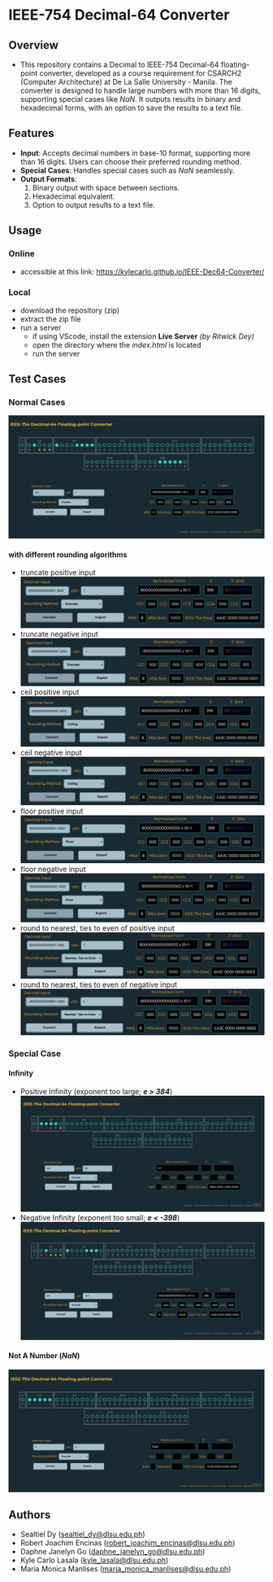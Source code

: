 # IEEE-754 Decimal-64 Converter

## Overview 
- This repository contains a Decimal to IEEE-754 Decimal-64 floating-point converter, developed as a course requirement for CSARCH2 (Computer Architecture) at De La Salle University - Manila. The converter is designed to handle large numbers with more than 16 digits, supporting special cases like *NaN*. It outputs results in binary and hexadecimal forms, with an option to save the results to a text file.

## Features
- **Input**: Accepts decimal numbers in base-10 format, supporting more than 16 digits. Users can choose their preferred rounding method.
- **Special Cases**: Handles special cases such as *NaN* seamlessly.
- **Output Formats**: 
    1. Binary output with space between sections.
    2. Hexadecimal equivalent.
    3. Option to output results to a text file.

## Usage
### Online 
- accessible at this link: https://kylecarlo.github.io/IEEE-Dec64-Converter/
### Local
- download the repository (zip)
- extract the zip file
- run a server
    - if using VScode, install the extension **Live Server** *(by Ritwick Dey)*
    - open the directory where the *index.html* is located
    - run the server

## Test Cases
### Normal Cases
![normal case](tests/normal_case.png)
#### with different rounding algorithms
- truncate positive input
    ![truncate positive](tests/positive_trun.png)
- truncate negative input
    ![truncate negative](tests/negative_trun.png)
- ceil positive input
    ![ceil positive](tests/positive_ceil.png)
- ceil negative input
    ![ceil negative](tests/negative_ceil.png)
- floor positive input
    ![floor positive](tests/positive_floor.png)
- floor negative input
    ![floor negative](tests/negative_floor.png)
- round to nearest, ties to even of positive input
    ![rtnte positive](tests/positive_even.png)
- round to nearest, ties to even of negative input
    ![rtnte negative](tests/negative_even.png)
### Special Case
#### Infinity
- Positive Infinity (exponent too large; ***e > 384***)
    ![positive infinity case](tests/inf_case.png)
- Negative Infinity (exponent too small; ***e < -398***)
    ![negative infinity case](tests/neg_inf_case.png)
#### Not A Number (***NaN***)
![NaN case](tests/nan_case.png)

## Authors
- Sealtiel Dy (sealtiel_dy@dlsu.edu.ph)
- Robert Joachim Encinas (robert_joachim_encinas@dlsu.edu.ph)
- Daphne Janelyn Go (daphne_janelyn_go@dlsu.edu.ph)
- Kyle Carlo Lasala (kyle_lasala@dlsu.edu.ph</a>)
- Maria Monica Manlises (maria_monica_manlises@dlsu.edu.ph)
